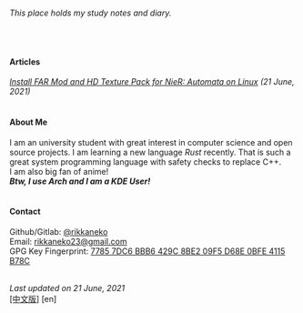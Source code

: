 ###### This place holds my study notes and diary. 
<br/>

#### Articles
[*Install FAR Mod and HD Texture Pack for NieR: Automata on Linux*](/articles/nier_mod.md) *(21 June, 2021)*  
<br/>

#### About Me
I am an university student with great interest in computer science and open source projects. I am learning a new language _Rust_ recently. That is such a great system programming language with safety checks to replace C++.  
I am also big fan of anime!  
_**Btw, I use Arch and I am a KDE User!**_  
<br/>

#### Contact
Github/Gitlab: [@rikkaneko](https://github.com/rikkaneko)  
Email: [rikkaneko23@gmail.com](mailto:rikkaneko23@gmail.com)  
GPG Key Fingerprint: [7785 7DC6 BBB6 429C 8BE2 09F5 D68E 0BFE 4115 B78C](https://keys.openpgp.org/vks/v1/by-fingerprint/77857DC6BBB6429C8BE209F5D68E0BFE4115B78C)  
<br/>

*Last updated on 21 June, 2021*  
[&#91;中文版&#93;](zh) &#91;en&#93;

